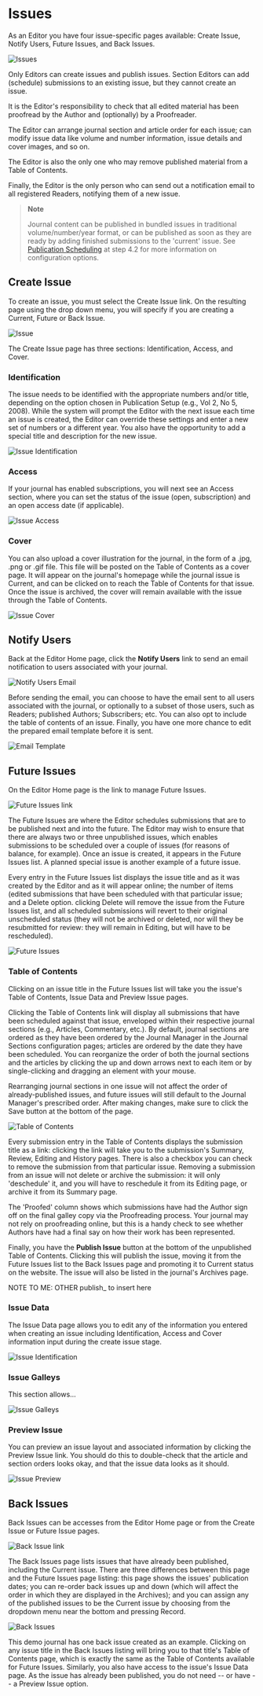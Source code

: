 # Issues

As an Editor you have four issue-specific pages available: Create Issue, Notify Users, Future Issues, and Back Issues.


![Issues](images/chapter7/editor_21.png)

Only Editors can create issues and publish issues. Section Editors can add (schedule) submissions to an existing issue, but they cannot create an issue.

It is the Editor's responsibility to check that all edited material has been proofread by the Author and (optionally) by a Proofreader.

The Editor can arrange journal section and article order for each issue; can modify issue data like volume and number information, issue details and cover images, and so on.

The Editor is also the only one who may remove published material from a Table of Contents.

Finally, the Editor is the only person who can send out a notification email to all registered Readers, notifying them of a new issue.



> **Note**
> 
> Journal content can be published in bundled issues in traditional volume/number/year format, or can be published as soon as they are ready by adding finished submissions to the 'current' issue. See [Publication Scheduling](https://docs.pkp.sfu.ca/learning-ojs-2/en/step_four_management) at step 4.2 for more information on configuration options.




## Create Issue





To create an issue, you must select the Create Issue link. On the resulting page using the drop down menu, you will specify if you are creating a Current, Future or Back Issue.

![Issue](images/chapter7/editor_issue_1.png)



The Create Issue page has three sections: Identification, Access, and Cover.




### Identification








The issue needs to be identified with the appropriate numbers and/or title, depending on the option chosen in Publication Setup (e.g., Vol 2, No 5, 2008). While the system will prompt the Editor with the next issue each time an issue is created, the Editor can override these settings and enter a new set of numbers or a different year. You also have the opportunity to add a special title and description for the new issue.


![Issue Identification](images/chapter7/editor_issue_2.png)



### Access





If your journal has enabled subscriptions, you will next see an Access section, where you can set the status of the issue (open, subscription) and an open access date (if applicable).


![Issue Access](images/chapter7/editor_issue_3.png)




### Cover





You can also upload a cover illustration for the journal, in the form of a .jpg, .png or .gif file. This file will be posted on the Table of Contents as a cover page. It will appear on the journal's homepage while the journal issue is Current, and can be clicked on to reach the Table of Contents for that issue. Once the issue is archived, the cover will remain available with the issue through the Table of Contents.



![Issue Cover](images/chapter7/editor_issue_4.png)













## Notify Users





Back at the Editor Home page, click the **Notify Users** link to send an email notification to users associated with your journal.

![Notify Users Email](images/chapter7/editor_issue_5.png)


Before sending the email, you can choose to have the email sent to all users associated with the journal, or optionally to a subset of those users, such as Readers; published Authors; Subscribers; etc. You can also opt to include the table of contents of an issue. Finally, you have one more chance to edit the prepared email template before it is sent.


![Email Template](images/chapter7/editor_issue_6.png)




## Future Issues



On the Editor Home page is the link to manage Future Issues.

![Future Issues link](images/chapter7/editor_issue_7.png)


The Future Issues are where the Editor schedules submissions that are to be published next and into the future. The Editor may wish to ensure that there are always two or three unpublished issues, which enables submissions to be scheduled over a couple of issues (for reasons of balance, for example). Once an issue is created, it appears in the Future Issues list. A planned special issue is another example of a future issue.

Every entry in the Future Issues list displays the issue title and as it was created by the Editor and as it will appear online; the number of items (edited submissions that have been scheduled with that particular issue; and a Delete option. clicking Delete will remove the issue from the Future Issues list, and all scheduled submissions will revert to their original unscheduled status (they will not be archived or deleted, nor will they be resubmitted for review: they will remain in Editing, but will have to be rescheduled).


![Future Issues](images/chapter7/editor_issue_8.png)


### Table of Contents



Clicking on an issue title in the Future Issues list will take you the issue's Table of Contents, Issue Data and Preview Issue pages.

Clicking the Table of Contents link will display all submissions that have been scheduled against that issue, enveloped within their respective journal sections (e.g., Articles, Commentary, etc.). By default, journal sections are ordered as they have been ordered by the Journal Manager in the Journal Sections configuration pages; articles are ordered by the date they have been scheduled. You can reorganize the order of both the journal sections and the articles by clicking the up and down arrows next to each item or by single-clicking and dragging an element with your mouse.

Rearranging journal sections in one issue will not affect the order of already-published issues, and future issues will still default to the Journal Manager's prescribed order. After making changes, make sure to click the Save button at the bottom of the page.


![Table of Contents](images/chapter7/editor_issue_9.png)

Every submission entry in the Table of Contents displays the submission title as a link: clicking the link will take you to the submission's Summary, Review, Editing and History pages. There is also a checkbox you can check to remove the submission from that particular issue. Removing a submission from an issue will not delete or archive the submission: it will only 'deschedule' it, and you will have to reschedule it from its Editing page, or archive it from its Summary page.

The 'Proofed' column shows which submissions have had the Author sign off on the final galley copy via the Proofreading process. Your journal may not rely on proofreading online, but this is a handy check to see whether Authors have had a final say on how their work has been represented.

Finally, you have the **Publish Issue** button at the bottom of the unpublished Table of Contents. Clicking this will publish the issue, moving it from the Future Issues list to the Back Issues page and promoting it to Current status on the website. The issue will also be listed in the journal's Archives page.

NOTE TO ME: OTHER publish_ to insert here


### Issue Data



The Issue Data page allows you to edit any of the information you entered when creating an issue including Identification, Access and Cover information input during the create issue stage.


![Issue Identification](images/chapter7/editor_issue_10.png)



### Issue Galleys

This section allows...

![Issue Galleys](images/chapter7/editor_issue_11.png)



### Preview Issue



You can preview an issue layout and associated information by clicking the Preview Issue link. You should do this to double-check that the article and section orders looks okay, and that the issue data looks as it should.

![Issue Preview](images/chapter7/editor_issue_12.png)





## Back Issues



Back Issues can be accesses from the Editor Home page or from the Create Issue or Future Issue pages.

![Back Issue link](images/chapter7/editor_issue_15.png)

The Back Issues page lists issues that have already been published, including the Current issue. There are three differences between this page and the Future Issues page listing: this page shows the issues' publication dates; you can re-order back issues up and down (which will affect the order in which they are displayed in the Archives); and you can assign any of the published issues to be the Current issue by choosing from the dropdown menu near the bottom and pressing Record.


![Back Issues](images/chapter7/editor_issue_16.png)

This demo journal has one back issue created as an example. Clicking on any issue title in the Back Issues listing will bring you to that title's Table of Contents page, which is exactly the same as the Table of Contents available for Future Issues. Similarly, you also have access to the issue's Issue Data page. As the issue has already been published, you do not need -- or have -- a Preview Issue option.